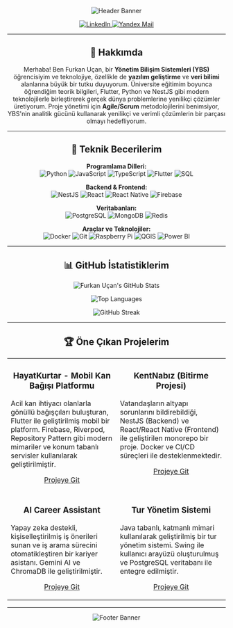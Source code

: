 <!-- BAŞLIK (BANNER) -->
<p align="center">
  <img src="https://capsule-render.vercel.app/api?type=waving&color=gradient&height=280&section=header&text=Furkan%20Uçan&fontSize=75&fontColor=fff&animation=twinkling&fontAlignY=38" alt="Header Banner"/>
</p>

<!-- SOSYAL MEDYA VE İLETİŞİM -->
<div align="center">
  <a href="https://linkedin.com/in/furkan-ucan" target="_blank">
    <img src="https://img.shields.io/badge/LinkedIn-0077B5?style=for-the-badge&logo=linkedin&logoColor=white" alt="LinkedIn"/>
  </a>
  <a href="mailto:furkan.ucann@yandex.com">
    <img src="https://img.shields.io/badge/Yandex-FF0000?style=for-the-badge&logo=yandex&logoColor=white" alt="Yandex Mail"/>
  </a>
</div>

---

<!-- HAKKIMDA -->
<h2 align="center">👋 Hakkımda</h2>
<p align="center">
  Merhaba! Ben Furkan Uçan, bir <b>Yönetim Bilişim Sistemleri (YBS)</b> öğrencisiyim ve teknolojiye, özellikle de <b>yazılım geliştirme</b> ve <b>veri bilimi</b> alanlarına büyük bir tutku duyuyorum. Üniversite eğitimim boyunca öğrendiğim teorik bilgileri, Flutter, Python ve NestJS gibi modern teknolojilerle birleştirerek gerçek dünya problemlerine yenilikçi çözümler üretiyorum. Proje yönetimi için <b>Agile/Scrum</b> metodolojilerini benimsiyor, YBS'nin analitik gücünü kullanarak yenilikçi ve verimli çözümlerin bir parçası olmayı hedefliyorum.
</p>

---

<!-- TEKNİK BECERİLER (ROZETLER) -->
<h2 align="center">🚀 Teknik Becerilerim</h2>
<div align="center">
  <p>
    <strong>Programlama Dilleri:</strong><br>
    <img src="https://img.shields.io/badge/Python-3776AB?style=for-the-badge&logo=python&logoColor=white" alt="Python"/>
    <img src="https://img.shields.io/badge/JavaScript-F7DF1E?style=for-the-badge&logo=javascript&logoColor=black" alt="JavaScript"/>
    <img src="https://img.shields.io/badge/TypeScript-3178C6?style=for-the-badge&logo=typescript&logoColor=white" alt="TypeScript"/>
    <img src="https://img.shields.io/badge/Flutter-02569B?style=for-the-badge&logo=flutter&logoColor=white" alt="Flutter"/>
    <img src="https://img.shields.io/badge/SQL-4479A1?style=for-the-badge&logo=sql&logoColor=white" alt="SQL"/>
  </p>
  <p>
    <strong>Backend & Frontend:</strong><br>
    <img src="https://img.shields.io/badge/NestJS-E0234E?style=for-the-badge&logo=nestjs&logoColor=white" alt="NestJS"/>
    <img src="https://img.shields.io/badge/React-61DAFB?style=for-the-badge&logo=react&logoColor=black" alt="React"/>
    <img src="https://img.shields.io/badge/React_Native-61DAFB?style=for-the-badge&logo=react&logoColor=black" alt="React Native"/>
    <img src="https://img.shields.io/badge/Firebase-FFCA28?style=for-the-badge&logo=firebase&logoColor=black" alt="Firebase"/>
  </p>
  <p>
    <strong>Veritabanları:</strong><br>
    <img src="https://img.shields.io/badge/PostgreSQL-4169E1?style=for-the-badge&logo=postgresql&logoColor=white" alt="PostgreSQL"/>
    <img src="https://img.shields.io/badge/MongoDB-47A248?style=for-the-badge&logo=mongodb&logoColor=white" alt="MongoDB"/>
    <img src="https://img.shields.io/badge/Redis-DC382D?style=for-the-badge&logo=redis&logoColor=white" alt="Redis"/>
  </p>
  <p>
    <strong>Araçlar ve Teknolojiler:</strong><br>
    <img src="https://img.shields.io/badge/Docker-2496ED?style=for-the-badge&logo=docker&logoColor=white" alt="Docker"/>
    <img src="https://img.shields.io/badge/Git-F05032?style=for-the-badge&logo=git&logoColor=white" alt="Git"/>
    <img src="https://img.shields.io/badge/Raspberry%20Pi-A22846?style=for-the-badge&logo=raspberrypi&logoColor=white" alt="Raspberry Pi"/>
    <img src="https://img.shields.io/badge/QGIS-589632?style=for-the-badge&logo=qgis&logoColor=white" alt="QGIS"/>
    <img src="https://img.shields.io/badge/Power%20BI-F2C811?style=for-the-badge&logo=powerbi&logoColor=black" alt="Power BI"/>
  </p>
</div>

---

<!-- GITHUB İSTATİSTİKLERİ -->
<!-- 
  Tema Değişikliği İçin: 
  Aşağıdaki linklerde bulunan `&theme=tokyonight` kısmını değiştirin.
  Popüler Temalar: dracula, gruvbox, dark, radical, merko, catppuccin_latte
-->
<h2 align="center">📊 GitHub İstatistiklerim</h2>
<div align="center">
  <p>
    <img src="https://github-readme-stats.vercel.app/api?username=furkan-ucan&show_icons=true&theme=tokyonight&rank_icon=github&count_private=true&hide_border=true" alt="Furkan Uçan's GitHub Stats"/>
  </p>
  <p>
    <img src="https://github-readme-stats.vercel.app/api/top-langs/?username=furkan-ucan&layout=compact&theme=tokyonight&hide_border=true" alt="Top Languages"/>
  </p>
  <p>
    <img src="https://streak-stats.demolab.com/?user=furkan-ucan&theme=tokyonight&hide_border=true" alt="GitHub Streak"/>
  </p>
</div>

---

<!-- ÖNE ÇIKAN PROJELER -->
<h2 align="center">🏆 Öne Çıkan Projelerim</h2>
<table border="0" align="center">
  <tr>
    <td width="50%" valign="top">
      <h3 align="center">HayatKurtar - Mobil Kan Bağışı Platformu</h3>
      <p>Acil kan ihtiyacı olanlarla gönüllü bağışçıları buluşturan, Flutter ile geliştirilmiş mobil bir platform. Firebase, Riverpod, Repository Pattern gibi modern mimariler ve konum tabanlı servisler kullanılarak geliştirilmiştir.</p>
      <p align="center"><a href="https://github.com/furkan-ucan/kan_bul" target="_blank">Projeye Git</a></p>
    </td>
    <td width="50%" valign="top">
      <h3 align="center">KentNabız (Bitirme Projesi)</h3>
      <p>Vatandaşların altyapı sorunlarını bildirebildiği, NestJS (Backend) ve React/React Native (Frontend) ile geliştirilen monorepo bir proje. Docker ve CI/CD süreçleri ile desteklenmektedir.</p>
      <p align="center"><a href="https://github.com/furkan-ucan/KentNabiz" target="_blank">Projeye Git</a></p>
    </td>
  </tr>
  <tr>
    <td width="50%" valign="top">
      <h3 align="center">AI Career Assistant</h3>
      <p>Yapay zeka destekli, kişiselleştirilmiş iş önerileri sunan ve iş arama sürecini otomatikleştiren bir kariyer asistanı. Gemini AI ve ChromaDB ile geliştirilmiştir.</p>
      <p align="center"><a href="https://github.com/furkan-ucan/ai-career-assistant" target="_blank">Projeye Git</a></p>
    </td>
    <td width="50%" valign="top">
      <h3 align="center">Tur Yönetim Sistemi</h3>
      <p>Java tabanlı, katmanlı mimari kullanılarak geliştirilmiş bir tur yönetim sistemi. Swing ile kullanıcı arayüzü oluşturulmuş ve PostgreSQL veritabanı ile entegre edilmiştir.</p>
      <p align="center"><a href="https://github.com/furkan-ucan/Tur-Yonetim-Sistemi-Projesi" target="_blank">Projeye Git</a></p>
    </td>
  </tr>
</table>

---

<!-- FOOTER (ALT BANNER) -->
<p align="center">
  <img src="https://capsule-render.vercel.app/api?type=slice&color=gradient&height=150&section=footer" alt="Footer Banner"/>
</p>